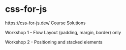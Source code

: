 # css-for-js

https://css-for-js.dev/ Course Solutions

Workshop 1 - Flow Layout (padding, margin, border) only

Workshop 2 - Positioning and stacked elements
